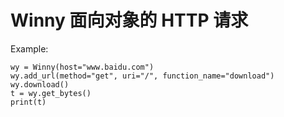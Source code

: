 # Winny 面向对象的 HTTP 请求

Example:
```
wy = Winny(host="www.baidu.com")
wy.add_url(method="get", uri="/", function_name="download")
wy.download()
t = wy.get_bytes()
print(t)
```
